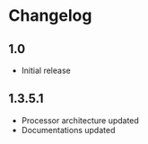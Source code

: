 # Changelog

## 1.0

- Initial release

## 1.3.5.1

- Processor architecture updated
- Documentations updated